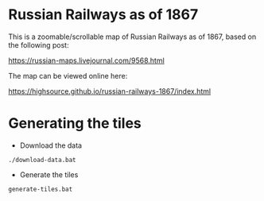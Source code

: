 # Russian Railways as of 1867

This is a zoomable/scrollable map of Russian Railways as of 1867, based on the following post:

https://russian-maps.livejournal.com/9568.html

The map can be viewed online here:

https://highsource.github.io/russian-railways-1867/index.html

# Generating the tiles

* Download the data

```
./download-data.bat
```

* Generate the tiles

```
generate-tiles.bat
```